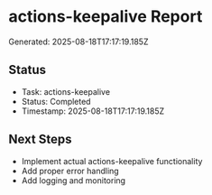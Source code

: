 # actions-keepalive Report

Generated: 2025-08-18T17:17:19.185Z

## Status
- Task: actions-keepalive
- Status: Completed
- Timestamp: 2025-08-18T17:17:19.185Z

## Next Steps
- Implement actual actions-keepalive functionality
- Add proper error handling
- Add logging and monitoring
